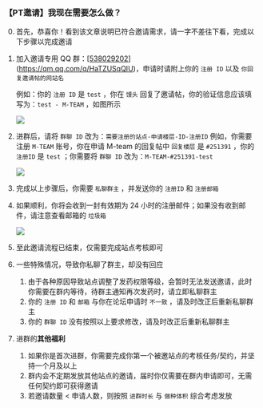 ### 【PT邀请】我现在需要怎么做？

0. 首先，恭喜你！看到该文章说明已符合邀请需求，请一字不差往下看，完成以下步骤以完成邀请
1. 加入邀请专用 QQ 群：[[538029202](https://qm.qq.com/q/HaTZUSqQIU)](https://qm.qq.com/q/HaTZUSqQIU)，申请时请附上你的 `注册 ID` 以及 `你回复邀请帖的网站名`

    例如：你的 `注册 ID` 是 `test` ，你在 `馒头` 回复了邀请帖，你的验证信息应该填写为：`test - M-TEAM` ，如图所示

    ![](https://ca6d7cae.telegraph-image-6yx.pages.dev/file/539a44a59f8755826d2e3.png)
2. 进群后，请将 `群聊 ID` 改为：`需要注册的站点-申请楼层-ID-注册ID`
    例如，你需要注册 `M-TEAM` 账号，你在申请 M-team 的回复帖中 `回复楼层` 是 `#251391` ，你的 `注册ID` 是 `test` ；你需要将 `群聊 ID` 改为：`M-TEAM-#251391-test`

    ![](https://ca6d7cae.telegraph-image-6yx.pages.dev/file/bdca170c3d97dc0c591c4.png)
3. 完成以上步骤后，你需要 `私聊群主` ，并发送你的 `注册ID` 和 `注册邮箱`
4. 如果顺利，你将会收到一封有效期为 24 小时的注册邮件；如果没有收到邮件，请注意查看邮箱的 `垃圾箱`

    ![](https://ca6d7cae.telegraph-image-6yx.pages.dev/file/447a79a7355fa8279a886.png)
5. 至此邀请流程已结束，仅需要完成站点考核即可
6. 一些特殊情况，导致你私聊了群主，却没有回应

    1. 由于各种原因导致站点调整了发药权限等级，会暂时无法发送邀请，此时你需要在群内等待，待群主通知再次发药时，请立即私聊群主
    2. 你的 `注册 ID` 和 `邮箱` 与你在论坛申请时 `不一致` ，请及时改正后重新私聊群主
    3. 你的 `群聊 ID` 没有按照以上要求修改，请及时改正后重新私聊群主
7. 进群的**其他福利**

    1. 如果你是首次进群，你需要完成你第一个被邀站点的考核任务/契约，并坚持一个月及以上
    2. 群内会不定期发放其他站点的邀请，届时你仅需要在群内申请即可，无需任何契约即可获得邀请
    3. 若邀请数量 < 申请人数，则按照 `进群时长` 与 `做种体积` 综合考虑发放